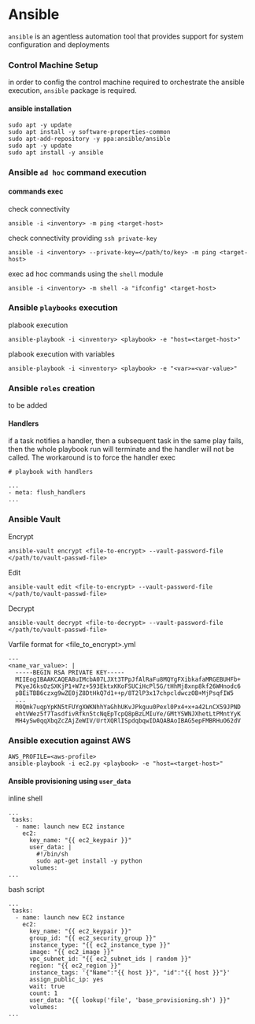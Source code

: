 # Ansible
`ansible` is an agentless automation tool that provides support for system configuration and deployments

### Control Machine Setup
in order to config the control machine required to orchestrate the ansible execution, `ansible` package is required.

#### ansible installation
```
sudo apt -y update
sudo apt install -y software-properties-common
sudo apt-add-repository -y ppa:ansible/ansible
sudo apt -y update
sudo apt install -y ansible
```
### Ansible `ad hoc` command execution

#### commands exec
check connectivity
```
ansible -i <inventory> -m ping <target-host>
```

check connectivity providing `ssh private-key`
```
ansible -i <inventory> --private-key=</path/to/key> -m ping <target-host>
```

exec ad hoc commands using the `shell` module
```
ansible -i <inventory> -m shell -a "ifconfig" <target-host>
```

### Ansible `playbooks` execution
plabook execution
```
ansible-playbook -i <inventory> <playbook> -e "host=<target-host>"
```

plabook execution with variables
```
ansible-playbook -i <inventory> <playbook> -e "<var>=<var-value>"
```

### Ansible `roles` creation
to be added

#### Handlers
if a task notifies a handler, then a subsequent task in the same play fails, then the whole playbook run will terminate and the handler will not be called. The workaround is to force the handler exec

```
# playbook with handlers

...
- meta: flush_handlers
...
```

### Ansible Vault
Encrypt
```
ansible-vault encrypt <file-to-encrypt> --vault-password-file </path/to/vault-passwd-file>
```

Edit
```
ansible-vault edit <file-to-encrypt> --vault-password-file </path/to/vault-passwd-file>
```

Decrypt
```
ansible-vault decrypt <file-to-decrypt> --vault-password-file </path/to/vault-passwd-file>
```

Varfile format for <file_to_encrypt>.yml
```
---
<name_var_value>: |
  -----BEGIN RSA PRIVATE KEY-----
  MIIEogIBAAKCAQEA8uIMcbA07LJXt3TPpJfAlRaFu8MQYgFXibkafaMRGEBUHFb+
  PKyeJ6ksOzSXKjP1+W7z+593EktxKKoFSUCiHcPl5G/tHhMj8xnp8kf26WHnodc6
  pBEiTBB6czxg9wZE0jZ8DtHkQ7d1++p/8T2lP3x17chpcldwczOB+MjPsqfIW5
  ...
  M0Qmk7uqpYpKN5tFUYgXWKNhhYaGhhUKvJPkguu0Pexl0Px4+x+a42LnCX59JPND
  ehtVWez5f7TasdfivRfkn5tcNqEpTcpQ8pBzLMIuYe/GMtYSWNJXhetLtPMntYyK
  MH4ySw0qqXbqZcZAjZeWIV/UrtXQRlISpdqbqwIDAQABAoIBAG5epFMBRHuO62dV
```

### Ansible execution against AWS
```
AWS_PROFILE=<aws-profile>
ansible-playbook -i ec2.py <playbook> -e "host=<target-host>"
```

#### Ansible provisioning using `user_data`
inline shell
```
...
 tasks:
  - name: launch new EC2 instance
    ec2:
      key_name: "{{ ec2_keypair }}"
      user_data: |
        #!/bin/sh
        sudo apt-get install -y python
      volumes:
...
```

bash script
```
...
 tasks:
  - name: launch new EC2 instance
    ec2:
      key_name: "{{ ec2_keypair }}"
      group_id: "{{ ec2_security_group }}"
      instance_type: "{{ ec2_instance_type }}"
      image: "{{ ec2_image }}"
      vpc_subnet_id: "{{ ec2_subnet_ids | random }}"
      region: "{{ ec2_region }}"
      instance_tags: '{"Name":"{{ host }}", "id":"{{ host }}"}'
      assign_public_ip: yes
      wait: true
      count: 1
      user_data: "{{ lookup('file', 'base_provisioning.sh') }}"
      volumes:
...
```
